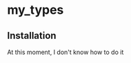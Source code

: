 my_types
=============================

Installation
------------
At this moment, I don't know how to do it

